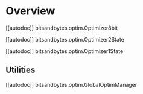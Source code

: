 # Overview

[[autodoc]] bitsandbytes.optim.Optimizer8bit

[[autodoc]] bitsandbytes.optim.Optimizer2State

[[autodoc]] bitsandbytes.optim.Optimizer1State

## Utilities

[[autodoc]] bitsandbytes.optim.GlobalOptimManager
